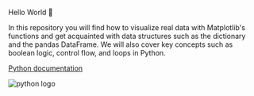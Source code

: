 Hello World 🤖


In this repository you will find how to visualize real data with Matplotlib's functions and get acquainted with data structures such as the dictionary and the pandas DataFrame. We will also cover key concepts such as boolean logic, control flow, and loops in Python.

[Python documentation](https://docs.python.org/es/3/)

![python logo](https://download.logo.wine/logo/Python_(programming_language)/Python_(programming_language)-Logo.wine.png)




